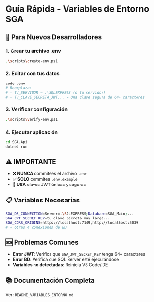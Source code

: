 # Guía Rápida - Variables de Entorno SGA

## 🚀 Para Nuevos Desarrolladores

### 1. Crear tu archivo .env

```bash
.\scripts\create-env.ps1
```

### 2. Editar con tus datos

```bash
code .env
# Reemplaza:
# - TU_SERVIDOR → .\SQLEXPRESS (o tu servidor)
# - TU_CLAVE_SECRETA_JWT... → Una clave segura de 64+ caracteres
```

### 3. Verificar configuración

```bash
.\scripts\verify-env.ps1
```

### 4. Ejecutar aplicación

```bash
cd SGA.Api
dotnet run
```

## ⚠️ IMPORTANTE

- ❌ **NUNCA** commitees el archivo `.env`
- ✅ **SOLO** commitea `.env.example`
- 🔐 **USA** claves JWT únicas y seguras

## 📋 Variables Necesarias

```bash
SGA_DB_CONNECTION=Server=.\SQLEXPRESS;Database=SGA_Main;...
SGA_JWT_SECRET_KEY=tu_clave_secreta_muy_larga...
SGA_CORS_ORIGINS=https://localhost:7149,http://localhost:5039
# + otras 4 conexiones de BD
```

## 🆘 Problemas Comunes

- **Error JWT**: Verifica que `SGA_JWT_SECRET_KEY` tenga 64+ caracteres
- **Error BD**: Verifica que SQL Server esté ejecutándose
- **Variables no detectadas**: Reinicia VS Code/IDE

## 📚 Documentación Completa

Ver: `README_VARIABLES_ENTORNO.md`
